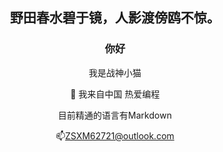 <div align="center">

## 野田春水碧于镜，人影渡傍鸥不惊。

### 你好

我是战神小猫

🌟 我来自中国 热爱编程

目前精通的语言有Markdown

📫ZSXM62721@outlook.com
